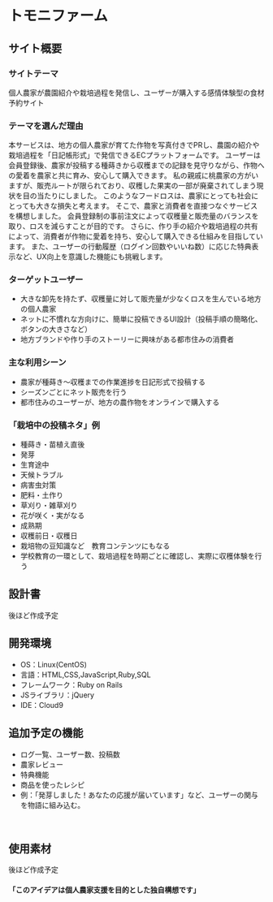 # トモニファーム

## サイト概要
### サイトテーマ
個人農家が農園紹介や栽培過程を発信し、ユーザーが購入する感情体験型の食材予約サイト
​
### テーマを選んだ理由
本サービスは、地方の個人農家が育てた作物を写真付きでPRし、農園の紹介や栽培過程を「日記帳形式」で発信できるECプラットフォームです。
ユーザーは会員登録後、農家が投稿する種蒔きから収穫までの記録を見守りながら、作物への愛着を農家と共に育み、安心して購入できます。
私の親戚に桃農家の方がいますが、販売ルートが限られており、収穫した果実の一部が廃棄されてしまう現状を目の当たりにしました。
このようなフードロスは、農家にとっても社会にとっても大きな損失と考えます。
そこで、農家と消費者を直接つなぐサービスを構想しました。
会員登録制の事前注文によって収穫量と販売量のバランスを取り、ロスを減らすことが目的です。
さらに、作り手の紹介や栽培過程の共有によって、消費者が作物に愛着を持ち、安心して購入できる仕組みを目指しています。
また、ユーザーの行動履歴（ログイン回数やいいね数）に応じた特典表示など、UX向上を意識した機能にも挑戦します。
​
### ターゲットユーザー
- 大きな卸先を持たず、収穫量に対して販売量が少なくロスを生んでいる地方の個人農家
- ネットに不慣れな方向けに、簡単に投稿できるUI設計（投稿手順の簡略化、ボタンの大きさなど）
- 地方ブランドや作り手のストーリーに興味がある都市住みの消費者
​
### 主な利用シーン
- 農家が種蒔き～収穫までの作業進捗を日記形式で投稿する
- シーズンごとにネット販売を行う
- 都市住みのユーザーが、地方の農作物をオンラインで購入する

### 「栽培中の投稿ネタ」例
- 種蒔き・苗植え直後
- 発芽
- 生育途中
- 天候トラブル
- 病害虫対策
- 肥料・土作り
- 草刈り・雑草刈り
- 花が咲く・実がなる
- 成熟期
- 収穫前日・収穫日
- 栽培物の豆知識など　教育コンテンツにもなる
- 学校教育の一環として、栽培過程を時期ごとに確認し、実際に収穫体験を行う
​
## 設計書
後ほど作成予定
​
## 開発環境
- OS：Linux(CentOS)
- 言語：HTML,CSS,JavaScript,Ruby,SQL
- フレームワーク：Ruby on Rails
- JSライブラリ：jQuery
- IDE：Cloud9

## 追加予定の機能
- ログ一覧、ユーザー数、投稿数
- 農家レビュー
- 特典機能
- 商品を使ったレシピ
- 例：「発芽しました！あなたの応援が届いています」など、ユーザーの関与を物語に組み込む。

​
## 使用素材
後ほど作成予定
<!-- - 外部サービスの画像素材・音声素材を使用した場合は、必ずサービス名とURLを明記してください。 -->
<!-- - アプリケーションの実装に使用したgem/bootstrapのリファレンスなどの記載は不要です。 -->
<!-- - 使用しない場合は、使用素材の項目をREADMEから削除してください。 -->
<!-- - 架空の団体・題材を前提にポートフォリオを制作する場合、下記のテンプレートを当項目内に記載しましょう。 -->
<!-- 【テンプレート】 -->
<!-- 著作権を考慮し、架空のデータを扱う予定です。 -->
<!-- なお今後、実在するデータを利用する際には、事前に著作権保持者と契約を結んだ上で利用します。 -->

#### 「このアイデアは個人農家支援を目的とした独自構想です」